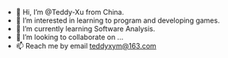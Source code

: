 - 👋 Hi, I’m @Teddy-Xu from China.
- 👀 I’m interested in learning to program and developing games.
- 🌱 I’m currently learning Software Analysis.
- 💞️ I’m looking to collaborate on ...
- 📫 Reach me by email teddyxym@163.com

<!---
Teddy-Xu/Teddy-Xu is a ✨ special ✨ repository because its `README.md` (this file) appears on your GitHub profile.
You can click the Preview link to take a look at your changes.
--->

